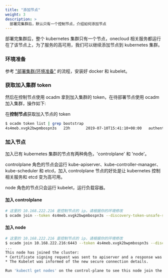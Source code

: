 ```yaml
---
title: "添加节点"
weight: 3
description: >
  部署完集群后，默认只有一个控制节点，介绍如何添加节点
---
```


部署完集群后，整个 kubernetes 集群只有一个节点，onecloud 相关服务都运行在了该节点上，为了服务的高可用，我们可以继续添加节点到 kubernetes 集群。

### 环境准备

参考 ["部署集群/环境准备"](/docs/setup/controlplane/##安装配置-docker) 的流程，安装好 docker 和 kubelet。

### 获取加入集群 token

然后在控制节点使用 ocadm 拿到加入集群的 token，在待部署节点使用 ocadm 加入集群，操作如下:

在**控制节点**获取加入节点的 token

```bash
$ ocadm token list | grep bootstrap
4s4meb.xvgk2bwpmbospn3s   23h       2019-07-10T15:41:10+08:00   authentication,signing   The default bootstrap token generated by 'ocadm init'.   system:bootstrappers:kubeadm:default-node-token
```

### 加入节点

加入已有 kubernetes 集群的节点有两种角色，'controlplane' 和 'node'。

controlplane 角色的节点会运行 kube-apiserver、kube-controller-manager、kube-scheduler 和 etcd，加入 controlplane 节点的好处是让 kubernetes 控制相关服务和 etcd 变为高可用。

node 角色的节点只会运行 kubelet，运行负载容器。

#### 加入 controlplane

```bash
# 这里的 10.168.222.216 是控制节点的 ip，请根据你的环境修改
$ ocadm join --token 4s4meb.xvgk2bwpmbospn3s --discovery-token-unsafe-skip-ca-verification --control-plane 10.168.222.216:6443
```

#### 加入 node

```bash
# 这里的 10.168.222.216 是控制节点的 ip，请根据你的环境修改
$ ocadm join 10.168.222.216:6443 --token 4s4meb.xvgk2bwpmbospn3s --discovery-token-unsafe-skip-ca-verification
...
This node has joined the cluster:
* Certificate signing request was sent to apiserver and a response was received.
* The Kubelet was informed of the new secure connection details.

Run 'kubectl get nodes' on the control-plane to see this node join the cluster.
```

